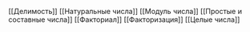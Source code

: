 [[Делимость]]
[[Натуральные числа]]
[[Модуль числа]]
[[Простые и составные числа]]
[[Факториал]]
[[Факторизация]]
[[Целые числа]]
